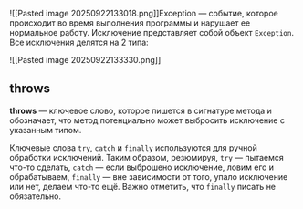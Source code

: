 ![[Pasted image 20250922133018.png]]Exception — событие, которое происходит во время выполнения программы и нарушает ее нормальное работу. Исключение представляет собой объект `Exception`. Все исключения делятся на 2 типа:

![[Pasted image 20250922133330.png]]
## throws

**throws** — ключевое слово, которое пишется в сигнатуре метода и обозначает, что метод потенциально может выбросить исключение с указанным типом.


Ключевые слова `try`, `catch` и `finally` используются для ручной обработки исключений.
Таким образом, резюмируя, `try` — пытаемся что-то сделать, `catch` — если выброшено исключение, ловим его и обрабатываем, `finally` — вне зависимости от того, упало исключение или нет, делаем что-то ещё. Важно отметить, что `finally` писать не обязательно.